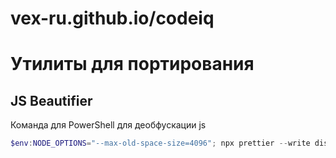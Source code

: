 # vex-ru.github.io/codeiq


# Утилиты для портирования

## JS Beautifier

Команда для PowerShell для деобфускации js

```powershell
$env:NODE_OPTIONS="--max-old-space-size=4096"; npx prettier --write dist/main.bundle.js; Remove-Item Env:NODE_OPTIONS
```

